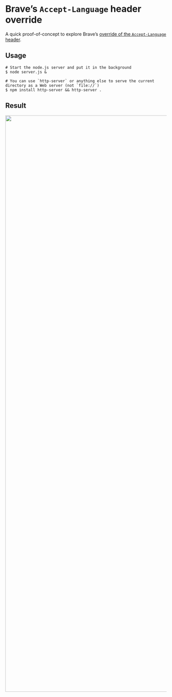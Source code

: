 # Brave’s `Accept-Language` header override

A quick proof-of-concept to explore Brave’s [override of the `Accept-Language` header](https://brave.com/privacy-updates/17-language-fingerprinting/).

## Usage

```
# Start the node.js server and put it in the background
$ node server.js &

# You can use `http-server` or anything else to serve the current directory as a Web server (not `file://`)
$ npm install http-server && http-server .
```

## Result

<img width="1797" alt="" src="https://user-images.githubusercontent.com/11348/194754793-509a48cd-8c33-411a-a640-6ef37089e7fa.png">
